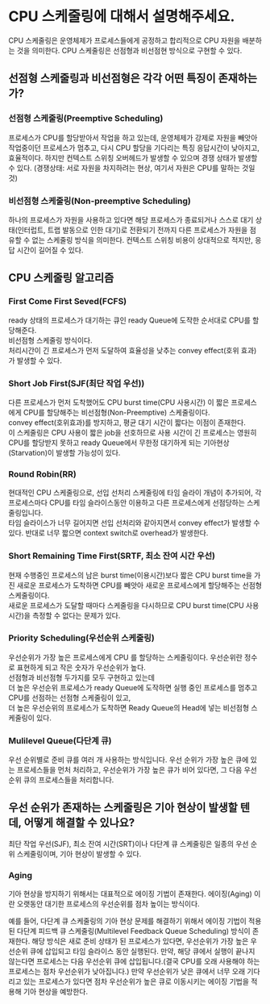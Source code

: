 # CPU 스케줄링에 대해서 설명해주세요.

CPU 스케줄링은 운영체제가 프로세스들에게 공정하고 합리적으로 CPU 자원을 배분하는 것을 의미한다. CPU 스케줄링은 선점형과 비선점현 방식으로 구현할 수 있다.

## 선점형 스케줄링과 비선점형은 각각 어떤 특징이 존재하는가?

### 선점형 스케줄링(Preemptive Scheduling)

프로세스가 CPU를 할당받아서 작업을 하고 있는데, 운영체제가 강제로 자원을 빼앗아 작업중이던 프로세스가 멈추고, 다시 CPU 할당을 기다리는 특징
응답시간이 낮아지고, 효율적이다. 하지만 컨텍스트 스위칭 오버헤드가 발생할 수 있으며 경쟁 상태가 발생할 수 있다. (경쟁상태: 서로 자원을 차지하려는 현상, 여기서 자원은 CPU를 말하는 것일 것)

### 비선점형 스케줄링(Non-preemptive Scheduling)

하나의 프로세스가 자원을 사용하고 있다면 해당 프로세스가 종료되거나 스스로 대기 상태(인터럽트, 트랩 발동으로 인한 대기)로 전환되기 전까지 다른 프로세스가 자원을 점유할 수 없는 스케줄링 방식을 의미한다. 컨텍스트 스위칭 비용이 상대적으로 적지만, 응답 시간이 길어질 수 있다.

## CPU 스케줄링 알고리즘

### First Come First Seved(FCFS)

ready 상태의 프로세스가 대기하는 큐인 ready Queue에 도작한 순서대로 CPU를 할당해준다.  
비선점형 스케줄링 방식이다.  
처리시간이 긴 프로세스가 먼저 도달하여 효율성을 낮추는 convey effect(호위 효과)가 발생할 수 있다.

### Short Job First(SJF(최단 작업 우선))

다른 프로세스가 먼저 도착했어도 CPU burst time(CPU 사용시간) 이 짧은 프로세스에게 CPU를 할당해주는 비선점형(Non-Preemptive) 스케줄링이다.  
convey effect(호위효과)를 방지하고, 평균 대기 시간이 짧다는 이점이 존재한다.  
이 스케줄링은 CPU 사용이 짧은 job을 선호하므로 사용 시간이 긴 프로세스는 영원히 CPU를 할당받지 못하고 ready Queue에서 무한정 대기하게 되는 기아현상(Starvation)이 발생할 가능성이 있다.

### Round Robin(RR)

현대적인 CPU 스케줄링으로, 선입 선처리 스케줄링에 타임 슬라이 개념이 추가되어, 각 프로세스마다 CPU를 타임 슬라이스동안 이용하고 다른 프로세스에게 선점당하는 스케줄링입니다.  
타임 슬라이스가 너무 길어지면 선입 선처리와 같아지면서 convey effect가 발생할 수 있다. 반대로 너무 짧으면 context switch로 overhead가 발생한다.

### Short Remaining Time First(SRTF, 최소 잔여 시간 우선)

현재 수행중인 프로세스의 남은 burst time(이용시간)보다 짧은 CPU burst time을 가진 새로운 프로세스가 도착하면 CPU를 빼앗아 새로운 프로세스에게 할당해주는 선점형 스케줄링이다.  
새로운 프로세스가 도달할 때마다 스케줄링을 다시하므로 CPU burst time(CPU 사용시간)을 측정할 수 없다는 문제가 있다.

### Priority Scheduling(우선순위 스케줄링)

우선순위가 가장 높은 프로세스에게 CPU 를 할당하는 스케줄링이다. 우선순위란 정수로 표현하게 되고 작은 숫자가 우선순위가 높다.  
선점형과 비선점형 두가지를 모두 구현하고 있는데  
더 높은 우선순위 프로세스가 ready Queue에 도작하면 실행 중인 프로세스를 멈추고 CPU를 선점하는 선점형 스케줄링이 있고,  
더 높은 우선순위의 프로세스가 도착하면 Ready Queue의 Head에 넣는 비선점형 스케줄링이 있다.

### Mulilevel Queue(다단계 큐)

우선 순위별로 준비 큐를 여러 개 사용하는 방식입니다. 우선 순위가 가장 높은 큐에 있는 프로세스들을 먼처 처리하고, 우선순위가 가장 높은 큐가 비어 있다면, 그 다음 우선순위 큐의 프로세스들을 처리합니다.

## 우선 순위가 존재하는 스케줄링은 기아 현상이 발생할 텐데, 어떻게 해결할 수 있나요?

최단 작업 우선(SJF), 최소 잔여 시간(SRT)이나 다단계 큐 스케줄링은 일종의 우선 순위 스케줄링이며, 기아 현상이 발생할 수 있다.

### Aging

기아 현상을 방지하기 위해서는 대표적으로 에이징 기법이 존재한다. 에이징(Aging) 이란 오랫동안 대기한 프로세스의 우선순위를 점차 높이는 방식이다.

예를 들어, 다단계 큐 스케줄링의 기아 현상 문제를 해결하기 위해서 에이징 기법이 적용된 다단계 피드백 큐 스케줄링(Multilevel Feedback Queue Scheduling) 방식이 존재한다. 해당 방식은 새로 준비 상태가 된 프로세스가 있다면, 우선순위가 가장 높은 우선순위 큐에 삽입되고 타임 슬라이스 동안 실행된다. 만약, 해당 큐에서 실행이 끝나지 않는다면 프로세스는 다음 우선순위 큐에 삽입됩니다.(결국 CPU를 오래 사용해야 하는 프로세스는 점차 우선순위가 낮아집니다.) 만약 우선순위가 낮은 큐에서 너무 오래 기다리고 있는 프로세스가 있다면 점차 우선순위가 높은 큐로 이동시키는 에이징 기법을 적용해 기아 현상을 예방한다.

